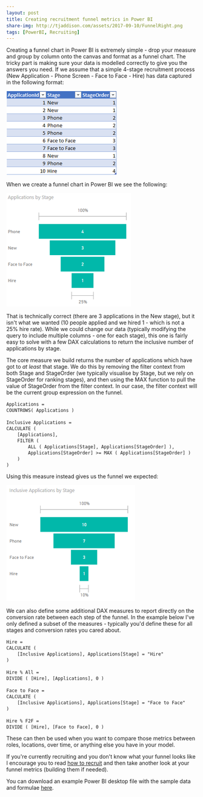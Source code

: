 ```yaml
---
layout: post
title: Creating recruitment funnel metrics in Power BI
share-img: http://tjaddison.com/assets/2017-09-10/FunnelRight.png
tags: [PowerBI, Recruiting]
---
```

Creating a funnel chart in Power BI is extremely simple - drop your measure and group by column onto the canvas and format as a funnel chart.  The tricky part is making sure your data is modelled correctly to give you the answers you need.  If we assume that a simple 4-stage recruitment process (New Application - Phone Screen - Face to Face - Hire) has data captured in the following format:

![Sample application data](/assets/2017-09-10/SampleData.png)

When we create a funnel chart in Power BI we see the following:

![Not the funnel we expected](/assets/2017-09-10/FunnelWrong.png)

That is technically correct (there are 3 applications in the New stage), but it isn't what we wanted (10 people applied and we hired 1 - which is not a 25% hire rate).  While we could change our data (typically modifying the query to include multiple columns - one for each stage), this one is fairly easy to solve with a few DAX calculations to return the inclusive number of applications by stage.

<!--more-->

The core measure we build returns the number of applications which have got to *at least* that stage.  We do this by removing the filter context from both Stage and StageOrder (we typically visualise by Stage, but we rely on StageOrder for ranking stages), and then using the MAX function to pull the value of StageOrder from the filter context.  In our case, the filter context will be the current group expression on the funnel.

```dax
Applications = 
COUNTROWS( Applications )

Inclusive Applications =
CALCULATE (
    [Applications],
    FILTER (
        ALL ( Applications[Stage], Applications[StageOrder] ),
        Applications[StageOrder] >= MAX ( Applications[StageOrder] )
    )
)
```

Using this measure instead gives us the funnel we expected:

![Funnel with inclusive applications](/assets/2017-09-10/FunnelRight.png)

We can also define some additional DAX measures to report directly on the conversion rate between each step of the funnel.  In the example below I've only defined a subset of the measures - typically you'd define these for all stages and conversion rates you cared about.

```dax
Hire = 
CALCULATE ( 
    [Inclusive Applications], Applications[Stage] = "Hire" 
)

Hire % All = 
DIVIDE ( [Hire], [Applications], 0 ) 

Face to Face = 
CALCULATE ( 
    [Inclusive Applications], Applications[Stage] = "Face to Face" 
)

Hire % F2F = 
DIVIDE ( [Hire], [Face to Face], 0 )
```

These can then be used when you want to compare those metrics between roles, locations, over time, or anything else you have in your model.

If you're currently recruiting and you don't know what your funnel looks like I encourage you to read [how to recruit](http://randsinrepose.com/archives/how-to-recruit/) and then take another look at your funnel metrics (building them if needed).

You can download an example Power BI desktop file with the sample data and formulae [here](/assets/2017-09-10/FunnelSample.pbix).